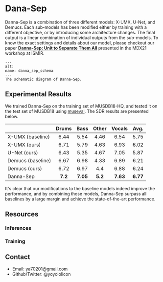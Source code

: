 # Dana-Sep

Danna-Sep is a combination of three different models: X-UMX, U-Net, and Demucs. Each sub-models has been modified either by training with a different objective, or by introducing some architecture changes. The final output is a linear combination of individual outputs from the sub-models. To know the exact settings and details about our model, please checkout our paper [**Danna-Sep: Unit to Separate Them All**](https://s3.eu-west-1.amazonaws.com/production-main-contentbucket52d4b12c-1x4mwd6yn8qjn/db5ef2bf-b28e-4596-b449-baa533044314.pdf) presented in the MDX21 workshop at ISMIR.

```{figure} ../images/danna/diagram.jpg
---
alt: 
name: danna_sep_schema
---
The schematic diagram of Danna-Sep.
```

## Experimental Results

We trained Danna-Sep on the training set of MUSDB18-HQ, and tested it on the test set of MUSDB18 using [museval](https://github.com/sigsep/sigsep-mus-eval). The SDR results are presented below.

|         | Drums | Bass | Other | Vocals | Avg. |
|---------|:-----:|:----:|:-----:|:------:|:----:|
| X-UMX (baseline) | 6.44 | 5.54 | 4.46 | 6.54 | 5.75
| X-UMX (ours) | 6.71 | 5.79 | 4.63 | 6.93 | 6.02
| U-Net (ours) | 6.43 | 5.35 | 4.67 | 7.05 | 5.87
| Demucs (baseline) | 6.67 | 6.98 | 4.33 | 6.89 | 6.21 
| Demucs (ours) | 6.72 | 6.97 | 4.4 | 6.88 | 6.24
| Danna-Sep | **7.2** | **7.05** | **5.2** | **7.63** | **6.77**

It's clear that our modifications to the baseline models indeed improve the performance, and by combining those models, Danna-Sep surpass all baselines by a large margin and achieve the state-of-the-art performance.

## Resources

### Inferences

### Training


## Contact

* Email: ya70201@gmail.com
* Github/Twitter: @yoyololicon